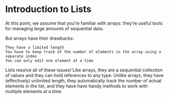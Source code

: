 # Introduction to Lists

At this point, we assume that you’re familiar with arrays: they’re useful tools for managing large amounts of sequential data.

But arrays have their drawbacks:

    They have a limited length
    You have to keep track of the number of elements in the array using a separate index
    You can only edit one element at a time

Lists resolve all of these issues! Like arrays, they are a sequential collection of values and they can hold references to any type. Unlike arrays, they have (effectively) unlimited length, they automatically track the number of actual elements in the list, and they have have handy methods to work with multiple elements at a time.
